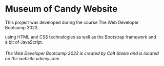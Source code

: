 # Museum of Candy Website

This project was developed during the course The Web Developer Bootcamp 2023, 

using HTML and CSS technologies as well as the Bootstrap framework and a bit of JavaScript.

###### The Web Developer Bootcamp 2023 is created by Colt Steele and is located on the website udemy.com

